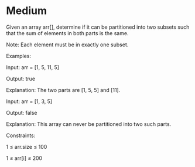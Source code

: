 # Medium

Given an array arr[], determine if it can be partitioned into two subsets such that the sum of elements in both parts is the same.

Note: Each element must be in exactly one subset.

Examples:

Input: arr = [1, 5, 11, 5]

Output: true

Explanation: The two parts are [1, 5, 5] and [11].

Input: arr = [1, 3, 5]

Output: false

Explanation: This array can never be partitioned into two such parts.


Constraints:

1 ≤ arr.size ≤ 100

1 ≤ arr[i] ≤ 200
